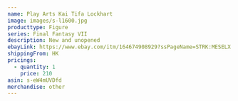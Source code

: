 ```yaml
---
name: Play Arts Kai Tifa Lockhart
image: images/s-l1600.jpg
producttype: Figure
series: Final Fantasy VII
description: New and unopened
ebayLink: https://www.ebay.com/itm/164674908929?ssPageName=STRK:MESELX:IT&_trksid=p3984.m1555.l2649
shippingFrom: HK
pricings:
  - quantity: 1
    price: 210
asin: s-eW4mUVDfd
merchandise: other
---
```

